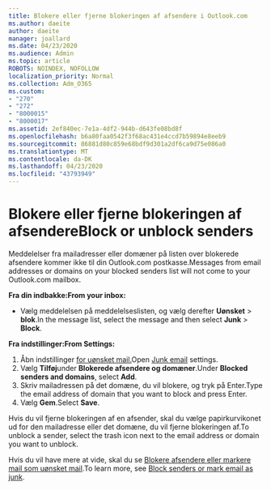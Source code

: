 ```yaml
---
title: Blokere eller fjerne blokeringen af afsendere i Outlook.com
ms.author: daeite
author: daeite
manager: joallard
ms.date: 04/23/2020
ms.audience: Admin
ms.topic: article
ROBOTS: NOINDEX, NOFOLLOW
localization_priority: Normal
ms.collection: Adm_O365
ms.custom:
- "270"
- "272"
- "8000015"
- "8000017"
ms.assetid: 2ef840ec-7e1a-4df2-944b-d643fe08bd8f
ms.openlocfilehash: b6a80faa0542f3f68ac431e4ccd7b59894e8eeb9
ms.sourcegitcommit: 86881d80c859e68bdf9d301a2df6ca9d75e086a0
ms.translationtype: MT
ms.contentlocale: da-DK
ms.lasthandoff: 04/23/2020
ms.locfileid: "43793949"
---
```

# <a name="block-or-unblock-senders"></a><span data-ttu-id="09f24-102">Blokere eller fjerne blokeringen af afsendere</span><span class="sxs-lookup"><span data-stu-id="09f24-102">Block or unblock senders</span></span>

<span data-ttu-id="09f24-103">Meddelelser fra mailadresser eller domæner på listen over blokerede afsendere kommer ikke til din Outlook.com postkasse.</span><span class="sxs-lookup"><span data-stu-id="09f24-103">Messages from email addresses or domains on your blocked senders list will not come to your Outlook.com mailbox.</span></span>

<span data-ttu-id="09f24-104">**Fra din indbakke:**</span><span class="sxs-lookup"><span data-stu-id="09f24-104">**From your inbox:**</span></span>

- <span data-ttu-id="09f24-105">Vælg meddelelsen på meddelelseslisten, og vælg derefter **Uønsket** > **blok**.</span><span class="sxs-lookup"><span data-stu-id="09f24-105">In the message list, select the message and then select **Junk** > **Block**.</span></span>

<span data-ttu-id="09f24-106">**Fra indstillinger:**</span><span class="sxs-lookup"><span data-stu-id="09f24-106">**From Settings:**</span></span>

1. <span data-ttu-id="09f24-107">Åbn indstillinger [for uønsket mail.](https://outlook.live.com/mail/options/mail/junkEmail)</span><span class="sxs-lookup"><span data-stu-id="09f24-107">Open [Junk email](https://outlook.live.com/mail/options/mail/junkEmail) settings.</span></span>
2. <span data-ttu-id="09f24-108">Vælg **Tilføj**under **Blokerede afsendere og domæner**.</span><span class="sxs-lookup"><span data-stu-id="09f24-108">Under **Blocked senders and domains**, select **Add**.</span></span>
3. <span data-ttu-id="09f24-109">Skriv mailadressen på det domæne, du vil blokere, og tryk på Enter.</span><span class="sxs-lookup"><span data-stu-id="09f24-109">Type the email address of domain that you want to block and press Enter.</span></span>
4. <span data-ttu-id="09f24-110">Vælg **Gem**.</span><span class="sxs-lookup"><span data-stu-id="09f24-110">Select **Save**.</span></span>

<span data-ttu-id="09f24-111">Hvis du vil fjerne blokeringen af en afsender, skal du vælge papirkurvikonet ud for den mailadresse eller det domæne, du vil fjerne blokeringen af.</span><span class="sxs-lookup"><span data-stu-id="09f24-111">To unblock a sender, select the trash icon next to the email address or domain you want to unblock.</span></span>

<span data-ttu-id="09f24-112">Hvis du vil have mere at vide, skal du se [Blokere afsendere eller markere mail som uønsket mail](https://support.office.com/article/a3ece97b-82f8-4a5e-9ac3-e92fa6427ae4?wt.mc_id=Office_Outlook_com_Alchemy).</span><span class="sxs-lookup"><span data-stu-id="09f24-112">To learn more, see [Block senders or mark email as junk](https://support.office.com/article/a3ece97b-82f8-4a5e-9ac3-e92fa6427ae4?wt.mc_id=Office_Outlook_com_Alchemy).</span></span>